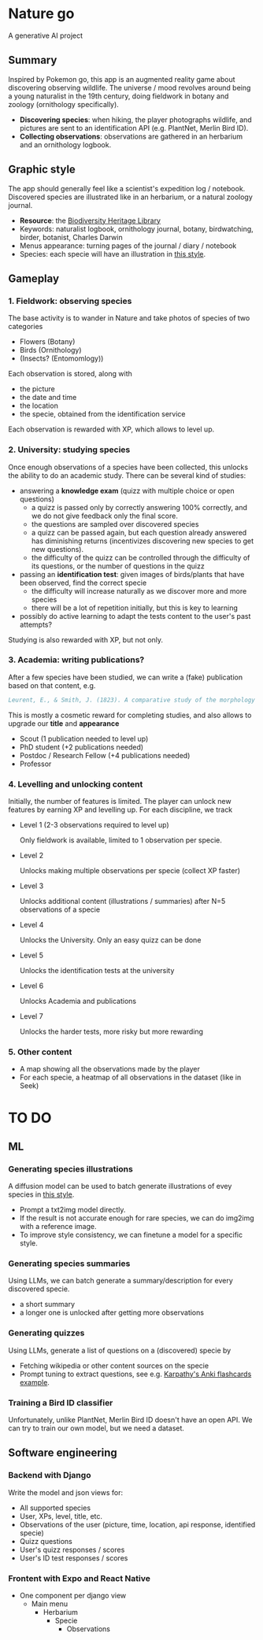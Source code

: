 # Nature go

A generative AI project

## Summary

Inspired by Pokemon go, this app is an augmented reality game about discovering observing wildlife.
The universe / mood revolves around being a young naturalist in the 19th century, doing fieldwork in botany and zoology (ornithology specifically).

- **Discovering species**: when hiking, the player photographs wildlife, and pictures are sent to an identification API (e.g. PlantNet, Merlin Bird ID).
- **Collecting observations**: observations are gathered in an herbarium and an ornithology logbook.

## Graphic style

The app should generally feel like a scientist's expedition log / notebook. Discovered species are illustrated like in an herbarium, or a natural zoology journal.

- **Resource**: the [Biodiversity Heritage Library](https://www.flickr.com/photos/biodivlibrary/)
- Keywords: naturalist logbook, ornithology journal, botany, birdwatching, birder, botanist, Charles Darwin
- Menus appearance: turning pages of the journal / diary / notebook
- Species: each specie will have an illustration in [this style](https://www.flickr.com/photos/biodivlibrary/).

## Gameplay

### 1. Fieldwork: observing species

The base activity is to wander in Nature and take photos of species of two categories

- Flowers (Botany)
- Birds (Ornithology)
- (Insects? (Entomomlogy))

Each observation is stored, along with

- the picture
- the date and time
- the location
- the specie, obtained from the identification service

Each observation is rewarded with XP, which allows to level up.

### 2. University: studying species

Once enough observations of a species have been collected, this unlocks the ability to do an academic study.
There can be several kind of studies:

- answering a **knowledge exam** (quizz with multiple choice or open questions)
  - a quizz is passed only by correctly answering 100% correctly, and we do not give feedback only the final score.
  - the questions are sampled over discovered species
  - a quizz can be passed again, but each question already answered has diminishing returns (incentivizes discovering new species to get new questions).
  - the difficulty of the quizz can be controlled through the difficulty of its questions, or the number of questions in the quizz
- passing an **identification test**: given images of birds/plants that have been observed, find the correct specie
  - the difficulty will increase naturally as we discover more and more species
  - there will be a lot of repetition initially, but this is key to learning
- possibly do active learning to adapt the tests content to the user's past attempts?

Studying is also rewarded with XP, but not only.

### 3. Academia: writing publications?

After a few species have been studied, we can write a  (fake) publication based on that content, e.g.

```bibtex
Leurent, E., & Smith, J. (1823). A comparative study of the morphology and ecology of edelweiss, forget-me-not, and daffodils. Journal of Botany, 23(2), 45-56.
```

This is mostly a cosmetic reward for completing studies, and also allows to upgrade our **title** and **appearance**

- Scout (1 publication needed to level up)
- PhD student (+2 publications needed)
- Postdoc / Research Fellow (+4 publications needed)
- Professor

### 4. Levelling and unlocking content

Initially, the number of features is limited. The player can unlock new features by earning XP and levelling up.
For each discipline, we track

- Level 1 (2-3 observations required to level up)

    Only fieldwork is available, limited to 1 observation per specie.

- Level 2

    Unlocks making multiple observations per specie (collect XP faster)

- Level 3

    Unlocks additional content (illustrations / summaries) after N=5 observations of a specie

- Level 4

   Unlocks the University. Only an easy quizz can be done

- Level 5

   Unlocks the identification tests at the university

- Level 6

  Unlocks Academia and publications

- Level 7

  Unlocks the harder tests, more risky but more rewarding

### 5. Other content

- A map showing all the observations made by the player
- For each specie, a heatmap of all observations in the dataset (like in Seek)

# TO DO

## ML

### Generating species illustrations

A diffusion model can be used to batch generate illustrations of evey species in [this style](https://www.flickr.com/photos/biodivlibrary/).

- Prompt a txt2img model directly.
- If the result is not accurate enough for rare species, we can do img2img with a reference image.
- To improve style consistency, we can finetune a model for a specific style.

### Generating species summaries

Using LLMs, we can batch generate a summary/description for every discovered specie.

- a short summary
- a longer one is unlocked after getting more observations

### Generating quizzes

Using LLMs, generate a list of questions on a (discovered) specie by

- Fetching wikipedia or other content sources on the specie
- Prompt tuning to extract questions, see e.g. [Karpathy's Anki flashcards example](https://twitter.com/karpathy/status/1663262981302681603?s=20).

### Training a Bird ID classifier

Unfortunately, unlike PlantNet, Merlin Bird ID doesn't have an open API.
We can try to train our own model, but we need a dataset.

## Software engineering

### Backend with Django

Write the model and json views for:

- All supported species
- User, XPs, level, title, etc.
- Observations of the user (picture, time, location, api response, identified specie)
- Quizz questions
- User's quizz responses / scores
- User's ID test responses / scores

### Frontent with Expo and React Native

- One component per django view
  - Main menu
    - Herbarium
      - Specie
        - Observations
